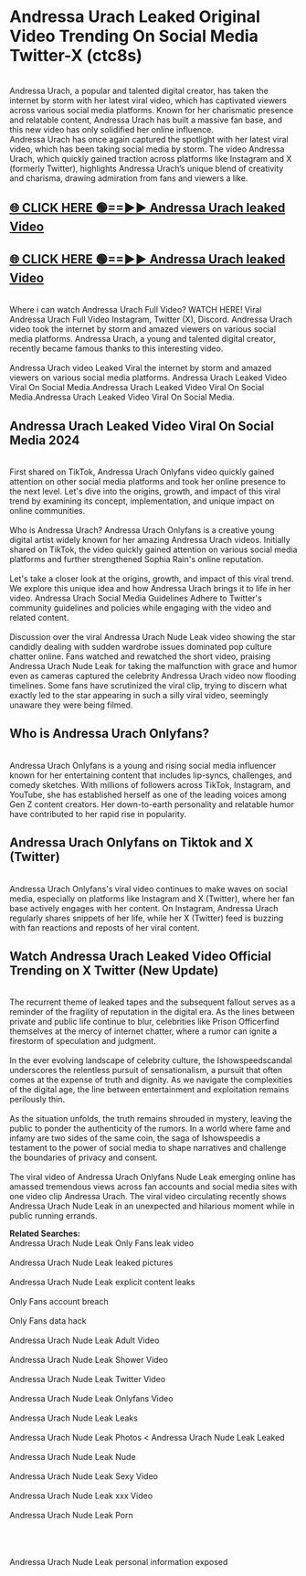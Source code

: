 # Andressa Urach Leaked Original Video Trending On Social Media Twitter-X (ctc8s)

<br>
Andressa Urach, a popular and talented digital creator, has taken the internet by storm with her latest viral video, which has captivated viewers across various social media platforms. Known for her charismatic presence and relatable content, Andressa Urach has built a massive fan base, and this new video has only solidified her online influence.
<br>
Andressa Urach has once again captured the spotlight with her latest viral video, which has been taking social media by storm. The video Andressa Urach, which quickly gained traction across platforms like Instagram and X (formerly Twitter), highlights Andressa Urach’s unique blend of creativity and charisma, drawing admiration from fans and viewers a like.
<br>

## [🌐 CLICK HERE 🟢==►►  Andressa Urach leaked Video ](https://onlyclips.site?title=Andressa_Urach&ref=git)

## [🌐 CLICK HERE 🟢==►►  Andressa Urach leaked Video ](https://onlyclips.site?title=Andressa_Urach&ref=git)



<br>
Where i can watch Andressa Urach Full Video? WATCH HERE! Viral Andressa Urach Full Video Instagram, Twitter (X), Discord. Andressa Urach video took the internet by storm and amazed viewers on various social media platforms. Andressa Urach, a young and talented digital creator, recently became famous thanks to this interesting video.
<br><br>
Andressa Urach video Leaked Viral the internet by storm and amazed viewers on various social media platforms. Andressa Urach Leaked Video Viral On Social Media.Andressa Urach Leaked Video Viral On Social Media.Andressa Urach Leaked Video Viral On Social Media.
<br>

<h2>Andressa Urach Leaked Video Viral On Social Media 2024</h2>
<br>
First shared on TikTok, Andressa Urach Onlyfans video quickly gained attention on other social media platforms and took her online presence to the next level. Let's dive into the origins, growth, and impact of this viral trend by examining its concept, implementation, and unique impact on online communities.
<br><br>
Who is Andressa Urach? Andressa Urach Onlyfans is a creative young digital artist widely known for her amazing Andressa Urach videos. Initially shared on TikTok, the video quickly gained attention on various social media platforms and further strengthened Sophia Rain's online reputation.
<br><br>
Let's take a closer look at the origins, growth, and impact of this viral trend. We explore this unique idea and how Andressa Urach brings it to life in her video. Andressa Urach Social Media Guidelines Adhere to Twitter's community guidelines and policies while engaging with the video and related content.
<br><br>
Discussion over the viral Andressa Urach Nude Leak video showing the star candidly dealing with sudden wardrobe issues dominated pop culture chatter online. Fans watched and rewatched the short video, praising Andressa Urach Nude Leak for taking the malfunction with grace and humor even as cameras captured the celebrity Andressa Urach video now flooding timelines. Some fans have scrutinized the viral clip, trying to discern what exactly led to the star appearing in such a silly viral video, seemingly unaware they were being filmed.
<br>

<h2>Who is Andressa Urach Onlyfans?</h2>
<br>
Andressa Urach Onlyfans is a young and rising social media influencer known for her entertaining content that includes lip-syncs, challenges, and comedy sketches. With millions of followers across TikTok, Instagram, and YouTube, she has established herself as one of the leading voices among Gen Z content creators. Her down-to-earth personality and relatable humor have contributed to her rapid rise in popularity.
<br>
<h2>Andressa Urach Onlyfans on Tiktok and X (Twitter)</h2>
<br>
Andressa Urach Onlyfans's viral video continues to make waves on social media, especially on platforms like Instagram and X (Twitter), where her fan base actively engages with her content. On Instagram, Andressa Urach regularly shares snippets of her life, while her X (Twitter) feed is buzzing with fan reactions and reposts of her viral content.
<br>
<h2>Watch Andressa Urach Leaked Video Official Trending on X Twitter (New Update)</h2>
<br>
The recurrent theme of leaked tapes and the subsequent fallout serves as a reminder of the fragility of reputation in the digital era. As the lines between private and public life continue to blur, celebrities like Prison Officerfind themselves at the mercy of internet chatter, where a rumor can ignite a firestorm of speculation and judgment.
<br><br>
In the ever evolving landscape of celebrity culture, the Ishowspeedscandal underscores the relentless pursuit of sensationalism, a pursuit that often comes at the expense of truth and dignity. As we navigate the complexities of the digital age, the line between entertainment and exploitation remains perilously thin.
<br><br>
As the situation unfolds, the truth remains shrouded in mystery, leaving the public to ponder the authenticity of the rumors. In a world where fame and infamy are two sides of the same coin, the saga of Ishowspeedis a testament to the power of social media to shape narratives and challenge the boundaries of privacy and consent.
<br><br>
The viral video of Andressa Urach Onlyfans Nude Leak emerging online has amassed tremendous views across fan accounts and social media sites with one video clip Andressa Urach. The viral video circulating recently shows Andressa Urach Nude Leak in an unexpected and hilarious moment while in public running errands.
<br>

<strong>Related Searches:</strong>
<br>
Andressa Urach Nude Leak Only Fans leak video
<br><br>
Andressa Urach Nude Leak leaked pictures
<br><br>
Andressa Urach Nude Leak explicit content leaks
<br><br>
Only Fans account breach
<br><br>
Only Fans data hack
<br><br>
Andressa Urach Nude Leak Adult Video
<br><br>
Andressa Urach Nude Leak Shower Video
<br><br>
Andressa Urach Nude Leak Twitter Video
<br><br>
Andressa Urach Nude Leak Onlyfans Video
<br><br>
Andressa Urach Nude Leak Leaks
<br><br>
Andressa Urach Nude Leak Photos
<
Andressa Urach Nude Leak Leaked
<br><br>
Andressa Urach Nude Leak Nude
<br><br>
Andressa Urach Nude Leak Sexy Video
<br><br>
Andressa Urach Nude Leak xxx Video
<br><br>
Andressa Urach Nude Leak Porn
<br><br>

<br><br>
Andressa Urach Nude Leak personal information exposed